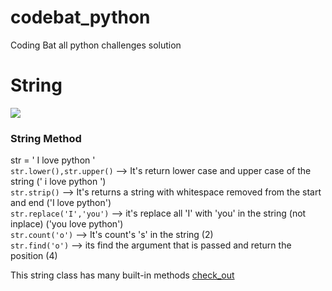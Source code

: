# codebat_python
Coding Bat all python challenges solution
# String
![](https://developers.google.com/edu/python/images/hello.png)

### String Method
str = ' I love python '  
```str.lower(),str.upper()``` --> It's return lower case and upper case of the string (' i love python ')     
```str.strip()``` --> It's returns a string with whitespace removed from the start and end ('I love python')  
```str.replace('I','you')``` --> it's replace all 'I' with 'you' in the string (not inplace) ('you love python')    
```str.count('o')``` --> It's count's 's' in the string (2)   
```str.find('o')``` --> its find the argument that is passed and return the position (4)  

This string class has many built-in methods [check_out](https://docs.python.org/3.6/library/string.html)
